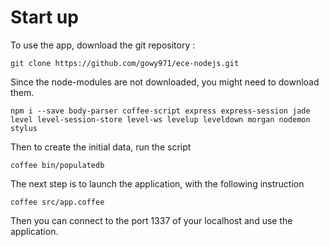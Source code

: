 # Start up

To use the app, download the git repository :
```
git clone https://github.com/gowy971/ece-nodejs.git
```
Since the node-modules are not downloaded, you might need to download them.
```
npm i --save body-parser coffee-script express express-session jade level level-session-store level-ws levelup leveldown morgan nodemon stylus
```

Then to create the initial data, run the script
```
coffee bin/populatedb
```

The next step is to launch the application, with the following instruction
```
coffee src/app.coffee
```

Then you can connect to the port 1337 of your localhost and use the application.
